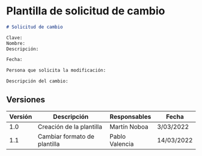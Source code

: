 # Plantilla de solicitud de cambio

```md
# Solicitud de cambio

Clave:
Nombre:
Descripción:

Fecha: 

Persona que solicita la modificación:

Descripción del cambio:

```

## Versiones

| Versión | Descripción                      | Responsables   | Fecha      |
| ------- | -------------------------------- | -------------- | ---------- |
| 1.0     | Creación de la plantilla         | Martín Noboa   | 3/03/2022  |
| 1.1     | Cambiar formato de plantilla     | Pablo Valencia | 14/03/2022 |
